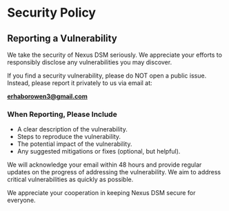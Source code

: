 # Security Policy

## Reporting a Vulnerability

We take the security of Nexus DSM seriously. We appreciate your efforts to responsibly disclose any vulnerabilities you may discover.

If you find a security vulnerability, please do NOT open a public issue. Instead, please report it privately to us via email at:

**<erhaborowen3@gmail.com>**

### When Reporting, Please Include

* A clear description of the vulnerability.
* Steps to reproduce the vulnerability.
* The potential impact of the vulnerability.
* Any suggested mitigations or fixes (optional, but helpful).

We will acknowledge your email within 48 hours and provide regular updates on the progress of addressing the vulnerability. We aim to address critical vulnerabilities as quickly as possible.

We appreciate your cooperation in keeping Nexus DSM secure for everyone.
